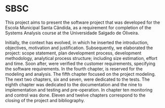 # SBSC

This project aims to present the software project that was developed for the Escola Municipal Santa Cândida, as a requirement for completion of the Systems Analysis course at the Universidade Salgado de Oliveira.

Initially, the context has evolved, in which he inserted the introduction, objectives, motivation and justification. Subsequently, we elaborated the project: scope statement, plan development process, development methodology, analytical process structure; including size estimation, effort and time. Soon after, were verified the customer requirements, specifying the software requirements. In the fourth chapter, is reserved for the modeling and analysis. The fifth chapter focused on the project modeling. The next two chapters, six and seven, were dedicated to the tests. The eighth chapter was dedicated to the documentation and the nine to implementation and testing and pre-operation. In chapter ten monitoring and control was done. Eleven and twelve chapters correspond to the closing of the project and bibliography.
